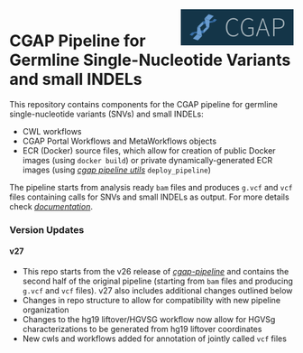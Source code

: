 <img src="https://github.com/dbmi-bgm/cgap-pipeline/blob/master/docs/images/cgap_logo.png" width="200" align="right">

# CGAP Pipeline for Germline Single-Nucleotide Variants and small INDELs

This repository contains components for the CGAP pipeline for germline single-nucleotide variants (SNVs) and small INDELs:

  * CWL workflows
  * CGAP Portal Workflows and MetaWorkflows objects
  * ECR (Docker) source files, which allow for creation of public Docker images (using `docker build`) or private dynamically-generated ECR images (using [*cgap pipeline utils*](https://github.com/dbmi-bgm/cgap-pipeline-utils/) `deploy_pipeline`)

The pipeline starts from analysis ready `bam` files and produces `g.vcf` and `vcf` files containing calls for SNVs and small INDELs as output.
For more details check [*documentation*](https://cgap-pipeline-master.readthedocs.io/en/latest/Pipelines/Downstream/SNV_germline/index-SNV_germline.html "SNV germline documentation").

### Version Updates

#### v27
* This repo starts from the v26 release of [*cgap-pipeline*](https://github.com/dbmi-bgm/cgap-pipeline) and contains the second half of the original pipeline (starting from ``bam`` files and producing ``g.vcf`` and ``vcf`` files). v27 also includes additional changes outlined below
* Changes in repo structure to allow for compatibility with new pipeline organization
* Changes to the hg19 liftover/HGVSG workflow now allow for HGVSg characterizations to be generated from hg19 liftover coordinates
* New cwls and workflows added for annotation of jointly called ``vcf`` files
